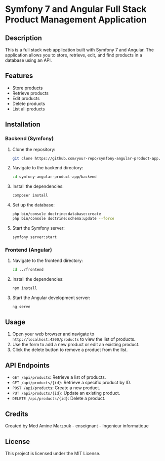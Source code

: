 # Symfony 7 and Angular Full Stack Product Management Application

## Description

This is a full stack web application built with Symfony 7 and Angular. The application allows you to store, retrieve, edit, and find products in a database using an API.

## Features

- Store products
- Retrieve products
- Edit products
- Delete products
- List all products

## Installation

### Backend (Symfony)

1. Clone the repository:
    ```sh
    git clone https://github.com/your-repo/symfony-angular-product-app.git
    ```
2. Navigate to the backend directory:
    ```sh
    cd symfony-angular-product-app/backend
    ```
3. Install the dependencies:
    ```sh
    composer install
    ```
4. Set up the database:
    ```sh
    php bin/console doctrine:database:create
    php bin/console doctrine:schema:update --force
    ```
5. Start the Symfony server:
    ```sh
    symfony server:start
    ```

### Frontend (Angular)

1. Navigate to the frontend directory:
    ```sh
    cd ../frontend
    ```
2. Install the dependencies:
    ```sh
    npm install
    ```
3. Start the Angular development server:
    ```sh
    ng serve
    ```

## Usage

1. Open your web browser and navigate to `http://localhost:4200/products` to view the list of products.
2. Use the form to add a new product or edit an existing product.
3. Click the delete button to remove a product from the list.

## API Endpoints

- `GET /api/products`: Retrieve a list of products.
- `GET /api/products/{id}`: Retrieve a specific product by ID.
- `POST /api/products`: Create a new product.
- `PUT /api/products/{id}`: Update an existing product.
- `DELETE /api/products/{id}`: Delete a product.

## Credits

Created by Med Amine Marzouk - enseignant - Ingenieur informatique

## License

This project is licensed under the MIT License.
